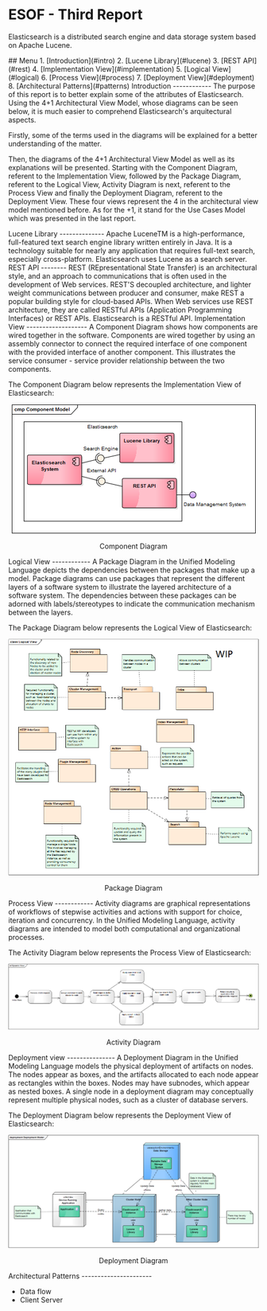 ESOF - Third Report
====================
Elasticsearch is a distributed search engine and data storage system based on Apache Lucene.

<a name="index"/>
## Menu
1. [Introduction](#intro)
2. [Lucene Library](#lucene)
3. [REST API](#rest)
4. [Implementation View](#implementation)
5. [Logical View](#logical)
6. [Process View](#process)
7. [Deployment View](#deployment)
8. [Architectural Patterns](#patterns)

<a name="intro" />
Introduction
------------
The purpose of this report is to better explain some of the attributes of Elasticsearch. Using the 4+1 Architectural View Model, whose diagrams can be seen below, it is much easier to comprehend Elasticsearch's arquitectural aspects.

Firstly, some of the terms used in the diagrams will be explained for a better understanding of the matter.

Then, the diagrams of the 4+1 Architectural View Model as well as its explanations will be presented. Starting with the Component Diagram, referent to the Implementation View, followed by the Package Diagram, referent to the Logical View, Activity Diagram is next, referent to the Process View and finally the Deployment Diagram, referent to the Deployment View. These four views represent the 4 in the architectural view model mentioned before. As for the +1, it stand for the Use Cases Model which was presented in the last report.

<a name="lucene" />
Lucene Library
--------------
Apache LuceneTM is a high-performance, full-featured text search engine library written entirely in Java. It is a technology suitable for nearly any application that requires full-text search, especially cross-platform.
Elasticsearch uses Lucene as a search server.

<a name="rest" />
REST API
--------
REST (REpresentational State Transfer) is an architectural style, and an approach to communications that is often used in the development of Web services.
REST'S decoupled architecture, and lighter weight communications between producer and consumer, make REST a popular building style for cloud-based APIs. When Web services use REST architecture, they are called RESTful APIs (Application Programming Interfaces) or REST APIs. Elasticsearch is a RESTful API.

<a name="implementation" />
Implementation View
-------------------
A Component Diagram shows how components are wired together in the software. Components are wired together by using an assembly connector to connect the required interface of one component with the provided interface of another component. This illustrates the service consumer - service provider relationship between the two components.

The Component Diagram below represents the Implementation View of Elasticsearch: 
<p align="center">
  <img src="images/component.PNG" >
    <span class="caption">
      <p align="center">Component Diagram</p>
    </span>
</p>
<a name="logical"/>
Logical View
------------
A Package Diagram in the Unified Modeling Language depicts the dependencies between the packages that make up a model. Package diagrams can use packages that represent the different layers of a software system to illustrate the layered architecture of a software system. The dependencies between these packages can be adorned with labels/stereotypes to indicate the communication mechanism between the layers.

The Package Diagram below represents the Logical View of Elasticsearch:
<p align="center">
  <img src="images/package.png" >
    <span class="caption">
      <p align="center">Package Diagram</p>
    </span>
</p>
<a name="process"/>
Process View
------------
Activity diagrams are graphical representations of workflows of stepwise activities and actions with support for choice, iteration and concurrency. In the Unified Modeling Language, activity diagrams are intended to model both computational and organizational processes. 

The Activity Diagram below represents the Process View of Elasticsearch:
<p align="center">
  <img src="images/process.PNG" >
    <span class="caption">
      <p align="center">Activity Diagram</p>
    </span>
</p>
<a name="deployment"/>
Deployment view
---------------
A Deployment Diagram in the Unified Modeling Language models the physical deployment of artifacts on nodes. The nodes appear as boxes, and the artifacts allocated to each node appear as rectangles within the boxes. Nodes may have subnodes, which appear as nested boxes. A single node in a deployment diagram may conceptually represent multiple physical nodes, such as a cluster of database servers.

The Deployment Diagram below represents the Deployment View of Elasticsearch:
<p align="center">
  <img src="images/deployment.PNG">
  <span class="caption">
      <p align="center">Deployment Diagram</p>
  </span>
</p>

<a name="patterns"/>
Architectural Patterns
----------------------

* Data flow
* Client Server
